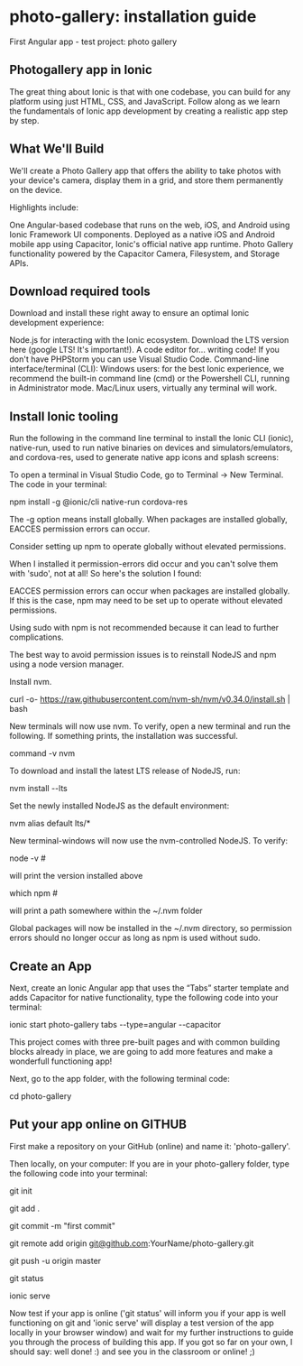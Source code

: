 # photo-gallery: installation guide

First Angular app - test project: photo gallery

## Photogallery app in Ionic

The great thing about Ionic is that with one codebase, you can build for any platform using just HTML, CSS, and JavaScript. Follow along as we learn the fundamentals of Ionic app development by creating a realistic app step by step.

## What We'll Build
We'll create a Photo Gallery app that offers the ability to take photos with your device's camera, display them in a grid, and store them permanently on the device.

Highlights include:

One Angular-based codebase that runs on the web, iOS, and Android using Ionic Framework UI components.
Deployed as a native iOS and Android mobile app using Capacitor, Ionic's official native app runtime.
Photo Gallery functionality powered by the Capacitor Camera, Filesystem, and Storage APIs.


## Download required tools
Download and install these right away to ensure an optimal Ionic development experience:

Node.js for interacting with the Ionic ecosystem. Download the LTS version here (google LTS! It's important!).
A code editor for... writing code! If you don't have PHPStorm you can use Visual Studio Code.
Command-line interface/terminal (CLI):
Windows users: for the best Ionic experience, we recommend the built-in command line (cmd) or the Powershell CLI, running in Administrator mode.
Mac/Linux users, virtually any terminal will work.

## Install Ionic tooling
Run the following in the command line terminal to install the Ionic CLI (ionic), native-run, used to run native binaries on devices and simulators/emulators, and cordova-res, used to generate native app icons and splash screens:

To open a terminal in Visual Studio Code, go to Terminal -> New Terminal. The code in your terminal:

npm install -g @ionic/cli native-run cordova-res

The -g option means install globally. When packages are installed globally, EACCES permission errors can occur.

Consider setting up npm to operate globally without elevated permissions. 

When I installed it permission-errors did occur and you can't solve them with 'sudo', not at all!
So here's the solution I found:

EACCES permission errors can occur when packages are installed globally. If this is the case, npm may need to be set up to operate without elevated permissions.

Using sudo with npm is not recommended because it can lead to further complications.

The best way to avoid permission issues is to reinstall NodeJS and npm using a node version manager.

Install nvm.

   curl -o- https://raw.githubusercontent.com/nvm-sh/nvm/v0.34.0/install.sh | bash       

New terminals will now use nvm. To verify, open a new terminal and run the following. If something prints, the installation was successful.

command -v nvm

To download and install the latest LTS release of NodeJS, run:

nvm install --lts

Set the newly installed NodeJS as the default environment:

nvm alias default lts/*

New terminal-windows will now use the nvm-controlled NodeJS. To verify:

node -v  #

will print the version installed above 

which npm  #

will print a path somewhere within the ~/.nvm folder

Global packages will now be installed in the ~/.nvm directory, so permission errors should no longer occur as long as npm is used without sudo.

## Create an App
Next, create an Ionic Angular app that uses the “Tabs” starter template and adds Capacitor for native functionality, type the following code into your terminal:

ionic start photo-gallery tabs --type=angular --capacitor

This project comes with three pre-built pages and with common building blocks already in place, we are going to add more features and make a wonderfull functioning app!

Next, go to the app folder, with the following terminal code:

cd photo-gallery

## Put your app online on GITHUB
First make a repository on your GitHub (online) and name it: 'photo-gallery'.

Then locally, on your computer:
If you are in your photo-gallery folder, type the following code into your terminal:

git init

git add .

git commit -m "first commit"

git remote add origin git@github.com:YourName/photo-gallery.git

git push -u origin master

git status

ionic serve

Now test if your app is online ('git status' will inform you if your app is well functioning on git and 'ionic serve' will display a test version of the app locally in your browser window) and wait for my further instructions to guide you through the process of building this app.
If you got so far on your own, I should say: well done! :) and see you in the classroom or online! ;) 



